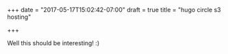 +++
date = "2017-05-17T15:02:42-07:00"
draft = true
title = "hugo circle s3 hosting"

+++

Well this should be interesting! :)